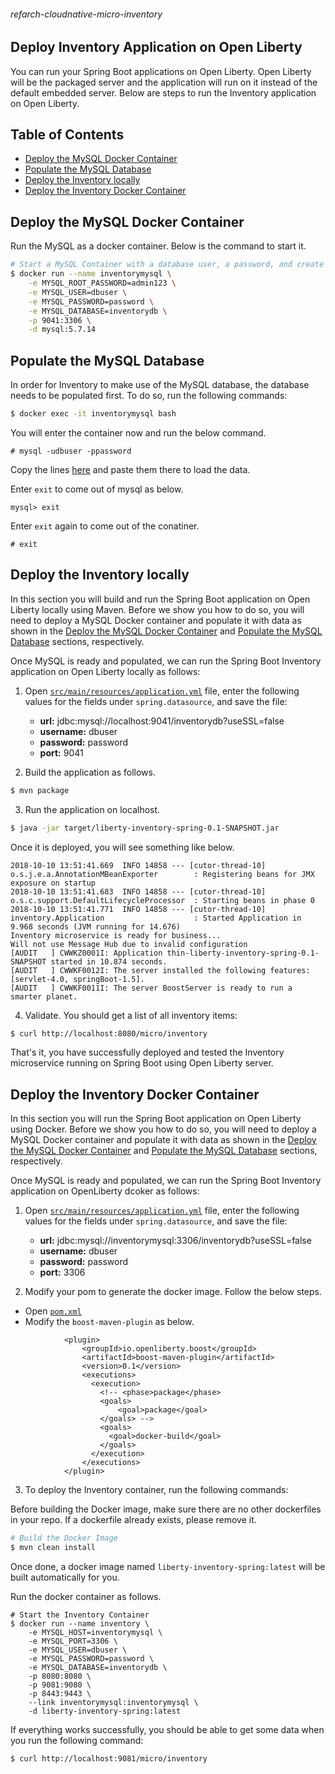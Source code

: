 ###### refarch-cloudnative-micro-inventory

## Deploy Inventory Application on Open Liberty

You can run your Spring Boot applications on Open Liberty. Open Liberty will be the packaged server and the application will run on it instead of the default embedded server. Below are steps to run the Inventory application on Open Liberty.

## Table of Contents
+ [Deploy the MySQL Docker Container](#deploy-the-mysql-docker-container)
+ [Populate the MySQL Database](#populate-the-mysql-database)
+ [Deploy the Inventory locally](#deploy-the-inventory-locally)
+ [Deploy the Inventory Docker Container](#deploy-the-inventory-docker-container)

## Deploy the MySQL Docker Container

Run the MySQL as a docker container. Below is the command to start it.

```bash
# Start a MySQL Container with a database user, a password, and create a new database
$ docker run --name inventorymysql \
    -e MYSQL_ROOT_PASSWORD=admin123 \
    -e MYSQL_USER=dbuser \
    -e MYSQL_PASSWORD=password \
    -e MYSQL_DATABASE=inventorydb \
    -p 9041:3306 \
    -d mysql:5.7.14
```

## Populate the MySQL Database

In order for Inventory to make use of the MySQL database, the database needs to be populated first. To do so, run the following commands:
```bash
$ docker exec -it inventorymysql bash
```

You will enter the container now and run the below command.
```
# mysql -udbuser -ppassword
```

Copy the lines [here](https://github.com/ibm-cloud-architecture/refarch-cloudnative-micro-inventory/blob/spring/scripts/mysql_data.sql) and paste them there to load the data.

Enter `exit` to come out of mysql as below.
```
mysql> exit
```
Enter `exit` again to come out of the conatiner.

```
# exit
```

## Deploy the Inventory locally

In this section you will build and run the Spring Boot application on Open Liberty locally using Maven. Before we show you how to do so, you will need to deploy a MySQL Docker container and populate it with data as shown in the [Deploy the MySQL Docker Container](#deploy-the-mysql-docker-container) and [Populate the MySQL Database](#populate-the-mysql-database) sections, respectively.

Once MySQL is ready and populated, we can run the Spring Boot Inventory application on Open Liberty locally as follows:

1. Open [`src/main/resources/application.yml`](src/main/resources/application.yml) file, enter the following values for the fields under `spring.datasource`, and save the file:
    * **url:** jdbc:mysql://localhost:9041/inventorydb?useSSL=false
    * **username:** dbuser
    * **password:** password
    * **port:** 9041

2. Build the application as follows.
```bash
$ mvn package
```

3. Run the application on localhost.
```bash
$ java -jar target/liberty-inventory-spring-0.1-SNAPSHOT.jar
```

Once it is deployed, you will see something like below.

```
2018-10-10 13:51:41.669  INFO 14858 --- [cutor-thread-10] o.s.j.e.a.AnnotationMBeanExporter        : Registering beans for JMX exposure on startup
2018-10-10 13:51:41.683  INFO 14858 --- [cutor-thread-10] o.s.c.support.DefaultLifecycleProcessor  : Starting beans in phase 0
2018-10-10 13:51:41.771  INFO 14858 --- [cutor-thread-10] inventory.Application                    : Started Application in 9.968 seconds (JVM running for 14.676)
Inventory microservice is ready for business...
Will not use Message Hub due to invalid configuration
[AUDIT   ] CWWKZ0001I: Application thin-liberty-inventory-spring-0.1-SNAPSHOT started in 10.874 seconds.
[AUDIT   ] CWWKF0012I: The server installed the following features: [servlet-4.0, springBoot-1.5].
[AUDIT   ] CWWKF0011I: The server BoostServer is ready to run a smarter planet.
```

4. Validate. You should get a list of all inventory items:
```bash
$ curl http://localhost:8080/micro/inventory
```

That's it, you have successfully deployed and tested the Inventory microservice running on Spring Boot using Open Liberty server.

## Deploy the Inventory Docker Container

In this section you will run the Spring Boot application on Open Liberty using Docker. Before we show you how to do so, you will need to deploy a MySQL Docker container and populate it with data as shown in the [Deploy the MySQL Docker Container](#deploy-the-mysql-docker-container) and [Populate the MySQL Database](#populate-the-mysql-database) sections, respectively.

Once MySQL is ready and populated, we can run the Spring Boot Inventory application on OpenLiberty dcoker as follows:

1. Open [`src/main/resources/application.yml`](src/main/resources/application.yml) file, enter the following values for the fields under `spring.datasource`, and save the file:
    * **url:** jdbc:mysql://inventorymysql:3306/inventorydb?useSSL=false
    * **username:** dbuser
    * **password:** password
    * **port:** 3306

2. Modify your pom to generate the docker image. Follow the below steps.
- Open [`pom.xml`](pom.xml)
- Modify the `boost-maven-plugin` as below.

```
            <plugin>
                <groupId>io.openliberty.boost</groupId>
                <artifactId>boost-maven-plugin</artifactId>
                <version>0.1</version>
                <executions>
                  <execution>
                    <!-- <phase>package</phase>
                    <goals>
                        <goal>package</goal>
                    </goals> -->
                    <goals>
                      <goal>docker-build</goal>
                    </goals>
                  </execution>
                </executions>
            </plugin>
```

3. To deploy the Inventory container, run the following commands:

Before building the Docker image, make sure there are no other dockerfiles in your repo. If a dockerfile already exists, please remove it.

```bash
# Build the Docker Image
$ mvn clean install 
```

Once done, a docker image named `liberty-inventory-spring:latest` will be built automatically for you.

Run the docker container as follows.

```
# Start the Inventory Container
$ docker run --name inventory \
    -e MYSQL_HOST=inventorymysql \
    -e MYSQL_PORT=3306 \
    -e MYSQL_USER=dbuser \
    -e MYSQL_PASSWORD=password \
    -e MYSQL_DATABASE=inventorydb \
    -p 8080:8080 \
    -p 9081:9080 \
    -p 8443:9443 \
    --link inventorymysql:inventorymysql \
    -d liberty-inventory-spring:latest
```

If everything works successfully, you should be able to get some data when you run the following command:
```bash
$ curl http://localhost:9081/micro/inventory
```
